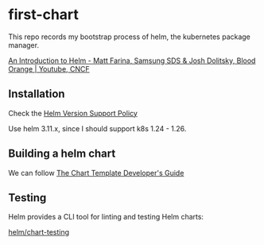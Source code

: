 # first-chart

This repo records my bootstrap process of helm,
the kubernetes package manager.

[An Introduction to Helm - Matt Farina, Samsung SDS & Josh Dolitsky, Blood Orange | Youtube, CNCF](https://www.youtube.com/watch?v=Zzwq9FmZdsU)

## Installation

Check the [Helm Version Support Policy](https://helm.sh/docs/topics/version_skew/)

Use helm 3.11.x, since I should support k8s 1.24 - 1.26.

## Building a helm chart

We can follow [The Chart Template Developer's Guide](https://helm.sh/docs/chart_template_guide/)

## Testing

Helm provides a CLI tool for linting and testing Helm charts:

[helm/chart-testing](https://github.com/helm/chart-testing)
